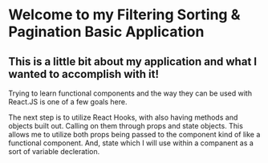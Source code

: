 # Welcome to my Filtering Sorting & Pagination Basic Application

## This is a little bit about my application and what I wanted to accomplish with it!

Trying to learn functional components and the way they can be used with React.JS is one of a few goals here.

The next step is to utilize React Hooks, with also having methods and objects built out. Calling on them through props and state objects. This allows me to utilize both props being passed to the component kind of like a functional component. And, state which I will use within a companent as a sort of variable decleration.
